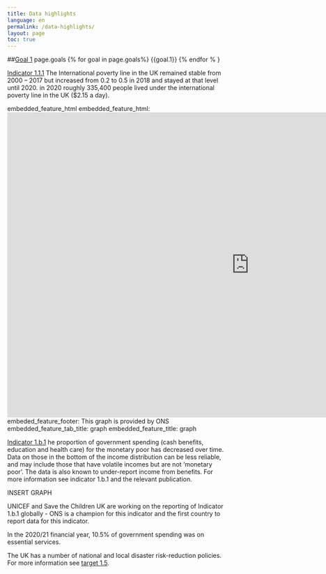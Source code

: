 ```yaml
---
title: Data highlights
language: en
permalink: /data-highlights/
layout: page
toc: true
---
```


##[Goal 1](https://onsdigital.github.io/sdg-indicators/1/) 
page.goals
{% for  goal in page.goals%}
{{goal.1}}
{% endfor % }

[Indicator 1.1.1](https://onsdigital.github.io/sdg-indicators/1-1-1/) The International poverty line in the UK remained stable from 2000 – 2017 but increased from 0.2 to 0.5 in 2018 and stayed at that level until 2020. in 2020 roughly 335,400 people lived under the international poverty line in the UK ($2.15 a day).

embedded_feature_html
embedded_feature_html: <iframe width="1110" height="700" title="Childhood Vaccination Coverage Statistics" src="https://app.powerbi.com/view?r=eyJrIjoiZTI3NWZhNzItMTIyZS00OWM2LTg0MzMtOGY5YTJjMGY0MjI1IiwidCI6IjUwZjYwNzFmLWJiZmUtNDAxYS04ODAzLTY3Mzc0OGU2MjllMiIsImMiOjh9&pageName=ReportSection" frameborder="0" allowFullScreen="true"></iframe>
embeded_feature_footer: This graph is provided by ONS
embedded_feature_tab_title: graph
embedded_feature_title: graph



[Indicator 1.b.1](https://onsdigital.github.io/sdg-indicators/1-b-1-/) he proportion of government spending (cash benefits, education and health care) for the monetary poor has decreased over time.  ​
Data on those in the bottom of the income distribution can be less reliable,  and may include those that have volatile incomes but are not ‘monetary poor’.  The data is also known to under-report income from benefits. For more information see indicator 1.b.1 and the relevant publication. ​

INSERT GRAPH

UNICEF and Save the Children UK are working on the reporting of Indicator 1.b.1 globally  - ONS is a champion for this indicator and the first country to report data for this indicator.

In the 2020/21 financial year, 10.5% of government spending was on essential services. ​

The UK has a number of national and local disaster risk-reduction policies. For more information see [target 1.5](https://onsdigital.github.io/sdg-indicators/1/). 



